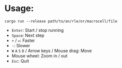 # Usage:

```
cargo run --release path/to/an/rle/or/macrocell/file
```

* `Enter`: Start / stop running
* `Space`: Next step
* `+` / `=`: Faster
* `-`: Slower
* `W` `A` `S` `D` / Arrow keys / Mouse drag: Move
* Mouse wheel: Zoom in / out
* `Esc`: Quit